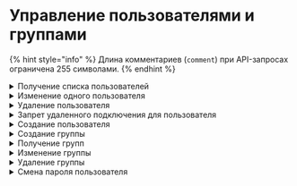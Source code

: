 # Управление пользователями и группами

{% hint style="info" %}
Длина комментариев (`comment`) при API-запросах ограничена 255 символами.
{% endhint %}

<details>
<summary>Получение списка пользователей</summary>

```
GET /user_backend/users
```

**Ответ на успешный запрос:**

```json5
[
    {
        "id": "integer",
        "name": "string",
        "login": "string",
        "parent_id": "integer",
        "enabled": "boolean",
        "domain_type": "local" | "ad" | "ald" | "radius",
        "domain_name": "string",
        "ldap_guid": "string",
        "phone_number": "string",
        "comment": "string"
    }
]
```

* `id` - идентификатор пользователя;
* `name` - имя пользователя;
* `login` - логин пользователя;
* `parent_id` - идентификатор группы;
* `enabled` - соответствует опции **Запретить доступ**: `true` - включена, `false` - выключена;
* `domain_type` - тип домена;
* `domain_name` - имя домена, из которого импортирован пользователь;
* `ldap_guid` - идентификатор объекта AD;
* `phone_number` - номер телефона пользователя;
* `comment` - комментарий.

</details>

<details>
<summary>Изменение одного пользователя</summary>

```
PUT /user_backend/users/<id пользователя>
```

**Json-тело запроса:**

```json5
{
    "name": "string",
    "login": "string",
    "parent_id": "integer",
    "enabled": "boolean",
    "domain_type": "string",
    "domain_name": "string",
    "ldap_guid": "string",
    "phone_number": "string",
    "comment": "string"
}
```

* `name` - имя пользователя;
* `login` - логин пользователя;
* `parent_id` - идентификатор группы;
* `enabled` - соответствует опции **Запретить доступ**: `true` - включена, `false` - выключена;
* `domain_type` - тип домена;
* `domain_name` - имя домена, из которого импортирован пользователь;
* `ldap_guid` - идентификатор объекта AD;
* `phone_number` - номер телефона пользователя;
* `comment` - комментарий.

**Ответ на успешный запрос:** 200 OK

</details>

<details>
<summary>Удаление пользователя</summary>

```
DELETE /user_backend/users/<id пользователя>
```

**Ответ на успешный запрос:** 200 OK

</details>

<details>
<summary>Запрет удаленного подключения для пользователя</summary>

```
PATCH /user_backend/users/<id пользователя>/disable-vpn
```

**Ответ на успешный запрос:** 200 OK

</details>

<details>
<summary>Создание пользователя</summary>

```
POST /user_backend/users
```

**Json-тело запроса:**

```json5
{
    "name": "string",
    "login": "string",
    "psw": "string",
    "parent_id": "integer",
    "phone_number": [ "string" ],
    "comment": "string"
}
```

* `name` - имя пользователя;
* `login` - логин пользователя;
* `psw` - пароль пользователя;
* `parent_id` - идентификатор группы;
* `phone_number` - номер телефона пользователя, не обязательно;
* `comment` - комментарий.

**Ответ на успешный запрос:**

```json5
{
    "id": "integer"
}
```

* `id` - идентификатор добавленного пользователя.

Если пользователь с указанным логином или именем существует, то исключение с описанием ошибки.

</details>

<details>
<summary>Создание группы</summary>

```
POST /user_backend/groups
```

**Json-тело запроса:**

```json5
{
    "name": "string",
    "parent_id": "integer"
}
```

* `name` - имя группы;
* `parent_id` - идентификатор группы.


**Ответ на успешный запрос:**

```json5
{
    "id": "integer"
}
```

* `id` - идентификатор добавленной группы.

Если группа с указанным именем у указанного предка существует, то код ответа 542 c описанием ошибки.

</details>


<details>
<summary>Получение групп</summary>

```
GET /user_backend/groups
```

**Ответ на успешный запрос:**

```json5
[
    {
        "id": "integer",
        "name": "string",
        "parent_id": "integer",
        "domain_type": "string",
        "domain_name": "string",
        "ldap_guid": "string"
    }
]
```

* `id` - идентификатор группы;
* `name` - имя группы;
* `parent_id` - идентификатор родительской группы;
* `domain_type` - тип домена;
* `domain_name` - имя домена, из которого импортирована группа;
* `ldap_guid` - идентификатор объекта AD.

</details>

<details>
<summary>Изменение группы</summary>

```
PUT /user_backend/groups/<id группы>
```

**Json-тело запроса:**

```json5
{
    "name": "string",
    "parent_id": "integer",
    "domain_type": "string",
    "domain_name": "string",
    "ldap_guid": "string"
}
```

* `name` - имя группы;
* `parent_id` - идентификатор родительской группы;
* `domain_type` - тип домена;
* `domain_name` - имя домена, из которого импортирована группа;
* `ldap_guid` - идентификатор объекта AD.

**Ответ на успешный запрос:** 200 OK

</details>

<details>
<summary>Удаление группы</summary>

```
DELETE /user_backend/groups/<id группы>
```

**Ответ на успешный запрос:** 200 ОК

</details>

<details>
<summary>Смена пароля пользователя</summary>

```
PUT /user_backend/change_password/<id пользователя>
```


**Json-тело запроса:**

```json5
{
    "password": "string"
}
```

* `password` - новый пароль пользователя, не может быть пустым.

**Ответ на успешный запрос:** 200 ОК

</details>



